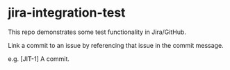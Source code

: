 # jira-integration-test

This repo demonstrates some test functionality in Jira/GitHub.

Link a commit to an issue by referencing that issue in the commit message.

e.g. [JIT-1] A commit.
